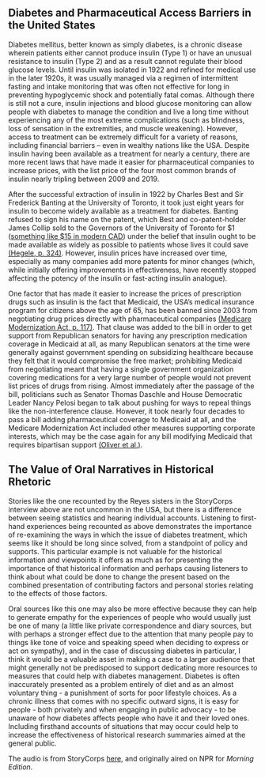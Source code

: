 ## Diabetes and Pharmaceutical Access Barriers in the United States

Diabetes mellitus, better known as simply diabetes, is a chronic disease wherein patients either cannot produce insulin (Type 1) or have an unusual resistance to insulin (Type 2) and as a result cannot regulate their blood glucose levels. Until insulin was isolated in 1922 and refined for medical use in the later 1920s, it was usually managed via a regimen of intermittent fasting and intake monitoring that was often not effective for long in preventing hypoglycemic shock and potentially fatal comas. Although there is still not a cure, insulin injections and blood glucose monitoring can allow people with diabetes to manage the condition and live a long time without experiencing any of the most extreme complications (such as blindness, loss of sensation in the extremities, and muscle weakening). However, access to treatment can be extremely difficult for a variety of reasons, including financial barriers – even in wealthy nations like the USA. Despite insulin having been available as a treatment for nearly a century, there are more recent laws that have made it easier for pharmaceutical companies to increase prices, with the list price of the four most common brands of insulin nearly tripling between 2009 and 2019.

After the successful extraction of insulin in 1922 by Charles Best and Sir Frederick Banting at the University of Toronto, it took just eight years for insulin to become widely available as a treatment for diabetes. Banting refused to sign his name on the patent, which Best and co-patent-holder James Collip sold to the Governors of the University of Toronto for $1 ([something like $15 in modern CAD](https://www.in2013dollars.com/canada/inflation/1923?amount=1)) under the belief that insulin ought to be made available as widely as possible to patients whose lives it could save [(Hegele, p. 324)](https://www.thelancet.com/journals/landia/article/PIIS2213-8587(17)30115-8/fulltext). However, insulin prices have increased over time, especially as many companies add more patents for minor changes (which, while initially offering improvements in effectiveness, have recently stopped affecting the potency of the insulin or fast-acting insulin analogue).

One factor that has made it easier to increase the prices of prescription drugs such as insulin is the fact that Medicaid, the USA’s medical insurance program for citizens above the age of 65, has been banned since 2003 from negotiating drug prices directly with pharmaceutical companies [(Medicare Modernization Act, p. 117)](https://www.govinfo.gov/content/pkg/PLAW-108publ173/html/PLAW-108publ173.htm). That clause was added to the bill in order to get support from Republican senators for having any prescription medication coverage in Medicaid at all, as many Republican senators at the time were generally against government spending on subsidizing healthcare because they felt that it would compromise the free market; prohibiting Medicaid from negotiating meant that having a single government organization covering medications for a very large number of people would not prevent list prices of drugs from rising. Almost immediately after the passage of the bill, politicians such as Senator Thomas Daschle and House Democratic Leader Nancy Pelosi began to talk about pushing for ways to repeal things like the non-interference clause. However, it took nearly four decades to pass a bill adding pharmaceutical coverage to Medicaid at all, and the Medicare Modernization Act included other measures supporting corporate interests, which may be the case again for any bill modifying Medicaid that requires bipartisan support [(Oliver et al.)](https://www.ncbi.nlm.nih.gov/pmc/articles/PMC2690175/).

## The Value of Oral Narratives in Historical Rhetoric

Stories like the one recounted by the Reyes sisters in the StoryCorps interview above are not uncommon in the USA, but there is a difference between seeing statistics and hearing individual accounts. Listening to first-hand experiences being recounted as above demonstrates the importance of re-examining the ways in which the issue of diabetes treatment, which seems like it should be long since solved, from a standpoint of policy and supports. This particular example is not valuable for the historical information and viewpoints it offers as much as for presenting the importance of that historical information and perhaps causing listeners to think about what could be done to change the present based on the combined presentation of contributing factors and personal stories relating to the effects of those factors.

Oral sources like this one may also be more effective because they can help to generate empathy for the experiences of people who would usually just be one of many (a little like private correspondence and diary sources, but with perhaps a stronger effect due to the attention that many people pay to things like tone of voice and speaking speed when deciding to express or act on sympathy), and in the case of discussing diabetes in particular, I think it would be a valuable asset in making a case to a larger audience that might generally not be predisposed to support dedicating more resources to measures that could help with diabetes management. Diabetes is often inaccurately presented as a problem entirely of diet and as an almost voluntary thing - a punishment of sorts for poor lifestyle choices. As a chronic illness that comes with no specific outward signs, it is easy for people - both privately and when engaging in public advocacy - to be unaware of how diabetes affects people who have it and their loved ones. Including firsthand accounts of situations that may occur could help to increase the effectiveness of historical research summaries aimed at the general public.

The audio is from StoryCorps [here](https://storycorps.org/stories/for-a-fathers-last-meal-the-main-ingredient-is-love/), and originally aired on NPR for <em>Morning Edition</em>.